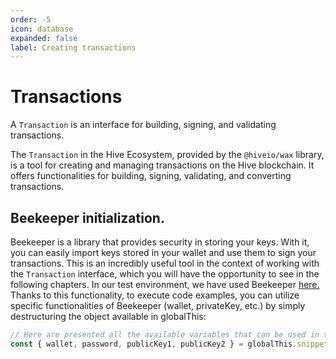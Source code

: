 ```yaml
---
order: -5
icon: database
expanded: false
label: Creating transactions
---
```


# Transactions


A `Transaction` is an interface for building, signing, and validating transactions.


The `Transaction` in the Hive Ecosystem, provided by the `@hiveio/wax` library, is a tool for creating and managing transactions on the Hive blockchain. It offers functionalities for building, signing, validating, and converting transactions.

## Beekeeper initialization.

Beekeeper is a library that provides security in storing your keys. With it, you can easily import keys stored in your wallet and use them to sign your transactions. This is an incredibly useful tool in the context of working with the `Transaction` interface, which you will have the opportunity to see in the following chapters. In our test environment, we have used Beekeeper [here.](https://stackblitz.com/github/openhive-network/wax-doc-snippets?file=scripts%2Frunner.js) Thanks to this functionality, to execute code examples, you can utilize specific functionalities of Beekeeper (wallet, privateKey, etc.) by simply destructuring the object available in globalThis:

```javascript
// Here are presented all the available variables that can be used in the examples.
const { wallet, password, publicKey1, publicKey2 } = globalThis.snippetsBeekeeperData
```
